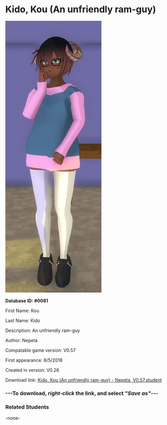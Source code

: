# Kido, Kou (An unfriendly ram-guy)

<img src="../../Files/Images/Kido, Kou (An unfriendly ram-guy).png" title="Kido, Kou (An unfriendly ram-guy) - Nepeta, V0.57">

**Database ID: #0081**

First Name: Kou

Last Name: Kido

Description: An unfriendly ram-guy

Author: Nepeta

Compatable game version: V0.57

First appearance: 8/5/2018

Created in version: V0.26

Download link: <a href="https://raw.githubusercontent.com/Arbiter1223/Daigaku-Gurashi-Custom-Students/master/Files/Student%20Files/Kido%2C%20Kou%20(An%20unfriendly%20ram-guy)%20-%20Nepeta%2C%20V0.57.student">Kido, Kou (An unfriendly ram-guy) - Nepeta, V0.57.student</a>

### ---**To download, _right-click_ the link, and select _"Save as"_**---

### Related Students

-none-
